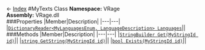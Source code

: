 ← [Index](index.md)
#MyTexts Class
**Namespace:** VRage  
**Assembly:** VRage.dll  
###Properties
|Member|Description|
|---|---|
|[`DictionaryReader<MyLanguagesEnum, LanguageDescription> Languages`](VRage.Languages.md)||
###Methods
|Member|Description|
|---|---|
|[`StringBuilder Get(MyStringId id)`](VRage.Get.md)||
|[`string GetString(MyStringId id)`](VRage.GetString.md)||
|[`bool Exists(MyStringId id)`](VRage.Exists.md)||
